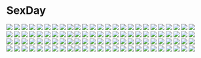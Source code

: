 # SexDay
![](https://konachan.com/jpeg/732ed4d0ca70c7dae7161fa034047fae/Konachan.com%20-%20137336%20game_cg%20noel_brown%20otome-tachi_no_senjou.jpg)
![](https://konachan.com/jpeg/46393a8574f79a3a92bd15b486044495/Konachan.com%20-%20226968%20animal%20cake%20candy%20chocolate%20flowers%20food%20fruit%20original%20rabbit%20rag.%20strawberry.jpg)
![](https://konachan.com/image/d796a61a2f6434aebbf4862890f22f58/Konachan.com%20-%20234925%20blush%20brown_eyes%20brown_hair%20building%20cherry_blossoms%20city%20dress%20flowers%20hat%20katou_megumi%20misaki_kurehito%20petals%20short_hair%20tree.jpg)
![](https://konachan.com/image/6342b44fcb1094f0cdb1b66e9ab4baa5/Konachan.com%20-%20164512%20gary_%28ib%29%20ib%20ib_%28ib%29%20maruki_%28punchiki%29%20mary_%28ib%29%20parody%20working%21%21.jpg)
![](https://konachan.com/image/2810488e4ef2bf8ee484dc3385e89e7d/Konachan.com%20-%2015597%20baldr_bullet_revellion%20tagme.jpg)
![](https://konachan.com/jpeg/2c4ab288907c8396af1e9ae9c6c6249c/Konachan.com%20-%20192814%20ao_no_kanata_no_four_rhythm%20black_hair%20game_cg%20hat%20long_hair%20purple_eyes%20sprite%20suzumori%20tobisawa_misaki%20yuuki_itsuka.jpg)
![](https://konachan.com/image/ce584a17e87bb90709bf365789d1c97f/Konachan.com%20-%20191829%20animal_ears%20blue_eyes%20blush%20catgirl%20dengeki_hime%20hanasaki_work_spring%20logo%20red_hair%20saga_planets%20tagme_%28character%29%20tail%20thighhighs%20toranosuke.jpg)
![](https://konachan.com/image/f676355f3f7ce2f9fcf3036a2ef3b7d0/Konachan.com%20-%20187985%20anthropomorphism%20kantai_collection%20morino_hon%20nagato_%28kancolle%29%20watermark.jpg)
![](https://konachan.com/image/75fd926e0e8ebd54775b9a432b82ffbb/Konachan.com%20-%20105214%20ass%20original%20school_swimsuit%20see_through%20swimsuit%20taka_tony%20thighhighs%20twintails.jpg)
![](https://konachan.com/jpeg/4fb4cc8cae64a2a4faec0ecfcbfa768c/Konachan.com%20-%2034250%20animal_ears%20catgirl%20fingering%20masturbation%20panties%20sea_lounge_garden%20stockings%20tomoya_kankurou%20uncensored%20underwear.jpg)
![](https://konachan.com/image/5a3e1aa5ee53bc65c8222e6c2baaa98b/Konachan.com%20-%2013675%202000%2095%2098%20anthropomorphism%20ce%20me%20nt%20os-tan%20tagme%20windows%20xp.jpg)
![](https://konachan.com/jpeg/439a5dedff325f4edf732698865fde09/Konachan.com%20-%20175559%20119%20black_hair%20blonde_hair%20blue_eyes%20brown_eyes%20brown_hair%20dress%20gloves%20green_eyes%20idolmaster%20kamiya_nao%20long_hair%20shibuya_rin%20thighhighs%20white_hair.jpg)
![](https://konachan.com/image/cad2828fe095c20ad163cf6c466447be/Konachan.com%20-%20127484%20blue_eyes%20nukou%20original%20red_hair%20valentine.jpg)
![](https://konachan.com/jpeg/333497202e22bdd13a6e970623c40119/Konachan.com%20-%20296322%20abigail_williams_%28fate_grand_order%29%20aya_shobon%20fate_grand_order%20fate_%28series%29.jpg)
![](https://konachan.com/image/3a5bd963c174737a7e29d9eccd96aea3/Konachan.com%20-%2032166%20all_male%20blood%20brown_hair%20code_geass%20gloves%20green_eyes%20kururugi_suzaku%20male%20moon.jpg)
![](https://konachan.com/jpeg/1b57f2d932dfbf13b8cb59ae3dcb6397/Konachan.com%20-%20151735%20game_cg%20leki_vestoria_floria%20ryuuyoku_no_melodia%20tenmaso%20whirlpool.jpg)
![](https://konachan.com/jpeg/d60f4e4d95208bc1a0d24434c2b1d245/Konachan.com%20-%20128451%20azuma_yoru%20bed%20breasts%20game_cg%20hatsuyuki_sakura%20navel%20nipples%20panties%20pink_hair%20saga_planets%20spread_legs%20tears%20toranosuke%20underwear.jpg)
![](https://konachan.com/image/4a987797a2667a9ff55126922dc5fc3d/Konachan.com%20-%20108260%20black_hair%20close%20gumi%20short_hair%20vocaloid%20white.jpg)
![](https://konachan.com/jpeg/fc5a79e159726bbeb82dd1ab13c4448b/Konachan.com%20-%20236456%20ass%20bakemonogatari%20bandage%20black_hair%20blush%20breasts%20brown_eyes%20kanbaru_suruga%20long_hair%20no_bra%20piro_%28artist%29%20shorts%20third-party_edit%20underboob%20white.jpg)
![](https://konachan.com/jpeg/8d7e7489278285fb52d8894dd7e401e1/Konachan.com%20-%20168209%20bed%20blue_eyes%20breasts%20censored%20cinematograph%20cum%20game_cg%20nipples%20oosaki_shinya%20penis%20pussy%20red_hair%20sex%20short_hair%20spread_legs%20thighhighs%20wet.jpg)
![](https://konachan.com/image/a010e14b0ef1e482dc172d91c2b0cde1/Konachan.com%20-%2051048%20akiyama_mio%20k-on%21%20nakano_azusa.jpg)
![](https://konachan.com/image/2fec13c9ac03f03804682f672f9dd596/Konachan.com%20-%20100000%20blush%20cat_food_%28vocaloid%29%20fang%20green_hair%20hatsune_miku%20tail%20thighhighs%20vocaloid%20yellow_eyes.jpg)
![](https://konachan.com/image/f66ffaf17c4bb5f4fa597ca4c75f9a19/Konachan.com%20-%2059280%20anthropomorphism%20black_hair%20brown_eyes%20gia%20gun%20original%20panties%20twintails%20underwear%20weapon%20white.jpg)
![](https://konachan.com/image/a0388a789333562e442e8089ce7a0eec/Konachan.com%20-%2035019%20cherry_blossoms%20flowers%20galge.com%20ginichi%20logo%20nude%20onsen%20petals%20tagme%20water.jpg)
![](https://konachan.com/image/4d608e7f01936f7619389abe819b4274/Konachan.com%20-%20160600%202girls%20animal_ears%20flowers%20hat%20hijiri_byakuren%20long_hair%20sesield%20touhou%20toyosatomimi_no_miko%20white.jpg)
![](https://konachan.com/image/b0fc1dc4412d620b3a987fda3e0bbca6/Konachan.com%20-%2045886%20furude_rika%20hanyuu%20higurashi_no_naku_koro_ni%20houjou_satoko%20inugami_kira%20ryuuguu_rena%20sonozaki_mion%20sonozaki_shion.jpg)
![](https://konachan.com/jpeg/855db64937441d6d70c09a83e3d4367a/Konachan.com%20-%20106676%20bikini_top%20black_hair%20black_rock_shooter%20breasts%20cleavage%20gloves%20huke%20irino_saya%20long_hair%20red_eyes.jpg)
![](https://konachan.com/image/6390fc0fee80c567220c619e2f3e2c78/Konachan.com%20-%20221728%20animal%20bangqiao_yan%20bird%20clouds%20fish%20original%20polychromatic%20sky.jpg)
![](https://konachan.com/image/44da12eb9eff0116126109e54079a303/Konachan.com%20-%20135541%20dress%20dualscreen%20elbow_gloves%20flowers%20gloves%20gray_hair%20guitar%20hatsune_miku%20instrument%20mujun_%28zipper%29%20red_eyes%20vocaloid%20yellow_eyes.jpg)
![](https://konachan.com/jpeg/c217f39d1e4814e226041809a2e56468/Konachan.com%20-%20229258%20bikini_top%20black_hood%20boots%20breasts%20cross%20gloves%20goggles%20gun%20hat%20hoodie%20kamezaemon%20navel%20necklace%20original%20watermark%20weapon%20wink.jpg)
![](https://konachan.com/jpeg/c0f037d57639c7224ea84f632c118250/Konachan.com%20-%20239486%20animal%20animal_ears%20bird%20blush%20clouds%20cropped%20feathers%20garter_belt%20gray_hair%20green_eyes%20kazenokaze%20long_hair%20navel%20sistine_fibel%20skirt%20sky.jpg)
![](https://konachan.com/image/1c700303cf9fbf5f9426293aec7d8086/Konachan.com%20-%2070153%20blush%20meiko%20red_eyes%20red_hair%20short_hair%20skirt%20vocaloid%20zoom_layer.jpg)
![](https://konachan.com/image/4b29340f68fbc63f1bb60caff8a93ee8/Konachan.com%20-%2015396%20aliasing%20hidamari_sketch%20miyako%20ume_aoki%20yuno.jpg)
![](https://konachan.com/image/1b4915fc5a6dcd52ef65c846e796a7b6/Konachan.com%20-%2025459%20eureka%20eureka_seven%20orange%20renton_thurston.jpeg)
![](https://konachan.com/image/b30178fa3b739eb25267d45a8b493bd3/Konachan.com%20-%20217352%20ass%20blush%20calendar_girl%20kisaragi_alice%20long_hair%20original%20over_drive%20pink_eyes%20pink_hair%20swimsuit%20wave_ride%20white.jpg)
![](https://konachan.com/image/fa2a05edf0f5de7a7626ff838d7e8209/Konachan.com%20-%2020046%20ikkitousen%20sonsaku_hakufu.jpg)
![](https://konachan.com/image/0dec350c864d336626f710659262e721/Konachan.com%20-%2062936%20bakemonogatari%20monogatari_%28series%29%20school_swimsuit%20sengoku_nadeko%20swimsuit.jpg)
![](https://konachan.com/jpeg/4c692843f65a8e31e763c8d7d941aa76/Konachan.com%20-%20211752%20aliasing%20alraune_%28p%26d%29%20blush%20camera%20flowers%20forest%20green_hair%20long_hair%20piza_rokumai%20puzzle_%26_dragons%20tree%20twintails.jpg)
![](https://konachan.com/image/2c0eceace63e8de484212cdb039d103c/Konachan.com%20-%2060184%20akiyama_mio%20itou_noiji%20k-on%21%20signed%20watermark.jpg)
![](https://konachan.com/jpeg/c95a99c9e3606d75dea423cf7be614a4/Konachan.com%20-%2020055%20nagasarete_airantou%20tonkatsu%20touhouin_ikuto.jpg)
![](https://konachan.com/image/65fe0b1c7c675300932a135c3156ee9f/Konachan.com%20-%2026319%20fruits_basket%20honda_tohru%20sohma_kisa.jpg)
![](https://konachan.com/image/01ef243cc8e9c267b6ed471e2bc90443/Konachan.com%20-%20158877%20animal_ears%20black_hair%20blue_eyes%20blush%20bow%20catgirl%20gloves%20maid%20megami%20panties%20scan%20short_hair%20stockings%20striped_panties%20tail%20thighhighs%20underwear.jpg)
![](https://konachan.com/image/690eb7258661a2649415f3b4d1d0a60c/Konachan.com%20-%20294590%20angel%20anthropomorphism%20barefoot%20black_hair%20blue_eyes%20blush%20bow%20braids%20breasts%20cleavage%20dress%20feathers%20no_bra%20short_hair%20signed%20white%20wings%20wristwear.jpg)
![](https://konachan.com/image/4118240683471633ceafd4ed1d0bf4f0/Konachan.com%20-%20123270%20black_hair%20bondage%20bra%20breasts%20censored%20cleavage%20goggles%20harem%20kneehighs%20male%20navel%20open_shirt%20panties%20pussy%20same%20skirt%20tree%20underwear%20upskirt.jpg)
![](https://konachan.com/image/e906b091b838a3f0d8cd17011a4309bf/Konachan.com%20-%2042916%20blonde_hair%20blue_hair%20clouds%20doll%20group%20hug%20kamiya_tomoe%20long_hair%20panties%20purple_hair%20ribbons%20short_hair%20sky%20thighhighs%20touhou%20underwear%20witch.jpg)
![](https://konachan.com/jpeg/9c56ddad5ad47b726c9a8af4a34c0f3c/Konachan.com%20-%20259538%20animal%20animal_ears%20brown_hair%20building%20catgirl%20city%20fan%20fang%20festival%20flowers%20fuji_choko%20original%20red_eyes%20scan%20short_hair%20tail%20thighhighs.jpg)
![](https://konachan.com/image/b7a5e4f4cfddf56aae57db01ba187d42/Konachan.com%20-%2031517%20blue_eyes%20blush%20favorite%20game_cg%20gray_hair%20happy_margaret%21%20kokonoka%20long_hair%20rindou_saki%20twintails.jpg)
![](https://konachan.com/jpeg/3649a3ddfa30982a76e5c6b4a4862323/Konachan.com%20-%20168004%20bow%20chikotam%20choker%20dengeki_moeoh%20dress%20elbow_gloves%20gloves%20long_hair%20moon%20original%20petals%20pink_hair%20red_eyes%20ribbons.jpg)
![](https://konachan.com/image/4ba1e03d025346f5949295c2962dcd6e/Konachan.com%20-%20109119%20akiyama_mio%20black_eyes%20black_hair%20headphones%20kneehighs%20k-on%21%20long_hair%20pink%20school_uniform%20skirt.jpg)
![](https://konachan.com/image/5aed2287c30e19be7105e67e5a7e464c/Konachan.com%20-%20206411%20agekichi%20aqua_eyes%20blonde_hair%20bow%20cape%20dress%20gloves%20gray_hair%20green_eyes%20hat%20long_hair%20mage%20magic%20male%20original%20thighhighs%20wand%20witch_hat.jpg)
![](https://konachan.com/jpeg/49e2a68e96ec435ba95806a3dcde5797/Konachan.com%20-%20260272%20blush%20breast_hold%20breasts%20brown_eyes%20brown_hair%20navel%20n.g.%20nipples%20pussy%20short_hair%20third-party_edit%20uncensored%20wet%20white.jpg)
![](https://konachan.com/image/f2d92146107a2dfa8778883e2e05a443/Konachan.com%20-%208416%20drink%20houmitsu%20japanese_clothes%20miko.jpg)
![](https://konachan.com/jpeg/908bc3ad72c84fcda78a04ff6497a9b1/Konachan.com%20-%20203969%20blue_hair%20motomiya_mitsuki%20red_eyes%20remilia_scarlet%20short_hair%20touhou%20vampire%20wings.jpg)
![](https://konachan.com/jpeg/4f1710b35c797c749122a53fcd6dfae4/Konachan.com%20-%2051178%20close%20japanese_clothes%20kimono%20tengen_toppa_gurren_lagann%20vector%20yoko_littner.jpg)
![](https://konachan.com/image/0835ceb4716264d586e9cab9cf77db7c/Konachan.com%20-%20107958%20black_hair%20blue_eyes%20clouds%20hat%20hika_%28hikara%29%20original%20school_uniform%20short_hair%20skirt%20tie.jpg)
![](https://konachan.com/image/c7e79ac94fa145e43a68fd487b8c112c/Konachan.com%20-%20100129%20gray_hair%20katana%20konpaku_youmu%20monochrome%20sword%20touhou%20weapon.jpg)
![](https://konachan.com/image/f3de0eae85be9003e04e946816391141/Konachan.com%20-%2032144%20ribbons%20touka_gettan.jpg)
![](https://konachan.com/jpeg/02a132b415cfd3d9e8612fd01fcbbed2/Konachan.com%20-%20260446%20anus%20armor%20ass%20black_hair%20blue_eyes%20gloves%20kill_la_kill%20kiryuin_satsuki%20long_hair%20pussy%20spread_pussy%20tagme_%28artist%29%20third-party_edit%20uncensored.jpg)
![](https://konachan.com/image/19469fc10e2481351b5552e2a0b81e38/Konachan.com%20-%2086880%20izumi_sai%20katana%20sword%20tail%20weapon.jpg)
![](https://konachan.com/jpeg/305b5836923fabb5c55ce457289b094d/Konachan.com%20-%20247906%20aqua_eyes%20bow%20breasts%20cleavage%20dress%20elbow_gloves%20flowers%20gloves%20gray_hair%20headdress%20nagiha_kuten%20short_hair%20tiara%20twintails%20wedding_attire.jpg)
![](https://konachan.com/jpeg/5f7c1a41b4ba9a9407888b4e5f52402f/Konachan.com%20-%20304822%20barefoot%20gag%20japanese_clothes%20kamado_nezuko%20kimetsu_no_yaiba%20kimono%20loli%20menggongfang%20sleeping%20watermark.jpg)
![](https://konachan.com/jpeg/9158640f1c531db8f996407f73914366/Konachan.com%20-%20282378%20aldo_%28another_eden%29%20all_male%20animal%20another_eden%20armor%20cat%20male%20moku_%28gnak5442%29.jpg)
![](https://konachan.com/image/2b7e402d51ca2e7c4f885b827a2f3294/Konachan.com%20-%2036582%20tagme_%28character%29%20yotsubato%21.jpg)
![](https://konachan.com/jpeg/bfd24b7d66b17ed4c1b41919fdf3906b/Konachan.com%20-%20292234%20atdan%20blonde_hair%20dress%20forest%20gloves%20instrument%20long_hair%20pink_eyes%20shian_%28synthv%29%20signed%20synthesizer_v%20thighhighs%20tree%20twintails%20zettai_ryouiki.jpg)
![](https://konachan.com/image/94600d0f242a1f1731c5f3433635e564/Konachan.com%20-%2084218%20blonde_hair%20blue_eyes%20breasts%20cameltoe%20glasses%20long_hair%20massan%20nipples%20no_bra%20open_shirt%20original%20panties%20pantyhose%20underwear.jpg)
![](https://konachan.com/jpeg/74b4f8ed3cca18b18a99d515def7186f/Konachan.com%20-%20283946%20animal_ears%20brown_hair%20fast-runner-2024%20raphtalia%20red_eyes%20tate_no_yuusha_no_nariagari%20thighhighs%20underwear%20watermark.jpg)
![](https://konachan.com/jpeg/32cb8a4e1f3fe6f8af19e802d413a557/Konachan.com%20-%20183966%202girls%20bikini%20black_hair%20blonde_hair%20blue_eyes%20blush%20breasts%20christa_renz%20cleavage%20erect_nipples%20open_shirt%20ribbons%20swimsuit%20yellow_eyes.jpg)
![](https://konachan.com/jpeg/40249389a0848b9cf7221afb8f9a9f71/Konachan.com%20-%20136699%20game_cg%20kagurazaka_koneko%20kamigakari_cross_heart%21%20nanasaki_anzu%20shiosaki_hijiri%20towel%20windmill_%28company%29.jpg)
![](https://konachan.com/jpeg/65d452eab3cf480e1fef7b6d93e79eaa/Konachan.com%20-%20245815%20a1c%20blush%20bow%20brown_eyes%20brown_hair%20censored%20game_cg%20headphones%20long_hair%20male%20navel%20nipples%20no_bra%20open_shirt%20panties%20ponytail%20shirt%20underwear%20yuncha.jpg)
![](https://konachan.com/image/929725cd7d77d6510d88874795109360/Konachan.com%20-%2033255%20tagme.jpg)
![](https://konachan.com/image/50f8f837fe060a9fbf6a51a2bd32e209/Konachan.com%20-%20241796%20blue_eyes%20blue_hair%20chinese_clothes%20chinese_dress%20hatsune_miku%20ryu_shou%20scenic%20signed%20twintails%20umbrella%20vocaloid%20wristwear.jpg)
![](https://konachan.com/image/01e9473912e8bbe075c35ba9468a79a5/Konachan.com%20-%20247006%20anthropomorphism%20bra%20breasts%20collar%20girls_frontline%20gloves%20long_hair%20navel%20orange_eyes%20panties%20petals%20pink_hair%20shennai_misha%20underwear.jpg)
![](https://konachan.com/image/86b1571a60b531591a5b19529b63f701/Konachan.com%20-%20221197%20brown_hair%20gemi%20kneehighs%20original%20school_uniform%20short_hair.jpg)
![](https://konachan.com/image/64c1336b0b6a29ce3d16ce33cbb21b8f/Konachan.com%20-%20109692%20bikini%20blue_eyes%20blue_hair%20hat%20original%20swimsuit%20water.jpg)
![](https://konachan.com/jpeg/d878b33d7da4f8f5e0eaccf07628cdee/Konachan.com%20-%20213476%20blue_hair%20gradient%20monster_musume_no_iru_nichijou%20papi%20short_hair%20tagme_%28artist%29%20wings.jpg)
![](https://konachan.com/image/51f012cb83deafafd0d63052b8592e33/Konachan.com%20-%20235795%20animal%20boots%20dog%20green_hair%20hikage%20puroteinhime%20senran_kagura%20short_hair%20thighhighs%20yellow_eyes.jpg)
![](https://konachan.com/jpeg/2e4dbae03befd6ea483f0e9b75badeb4/Konachan.com%20-%20276949%202girls%20animal_ears%20azur_lane%20barefoot%20black_hair%20breasts%20drink%20flowers%20foxgirl%20hug%20long_hair%20nude%20ponytail%20sake%20waifu2x%20xiao_yao_xiong%20yellow_eyes.jpg)
![](https://konachan.com/jpeg/7457c812f87c93e87de1fdafc8f040f1/Konachan.com%20-%20208348%20anthropomorphism%20bandage%20brown_eyes%20brown_hair%20fan%20headband%20japanese_clothes%20jintsuu_%28kancolle%29%20kantai_collection%20long_hair%20petals%20sahuyaiya.jpg)
![](https://konachan.com/image/5f9adf6c8f3385ad770c5bb4c15b8aa4/Konachan.com%20-%20252733%20animal%20blue_eyes%20brown_hair%20chocobo%20eiko_carol%20final_fantasy%20final_fantasy_ix%20gloves%20hat%20long_hair%20navel%20ponytail%20purple_hair%20short_hair%20tail.jpg)
![](https://konachan.com/jpeg/8d0a1854cd310471482b3e8c8def5028/Konachan.com%20-%20238844%20bikini%20black_hair%20cameltoe%20clochette%20game_cg%20haruru_minamo_ni%21%20long_hair%20shintaro%20sky%20swimsuit%20yamagami_miori.jpg)
![](https://konachan.com/image/bcb72b4a2ee5c6424bae5ddaf48d1df0/Konachan.com%20-%2034107%20brown_eyes%20brown_hair%20logo%20loli%20long_hair%20narcissu%20sakura_setsumi%20skirt%20tagme_%28artist%29%20white.jpg)
![](https://konachan.com/jpeg/a73741ae8cb7456e1b1639ba16830d11/Konachan.com%20-%2032262%20kitsu_chiri%20polychromatic%20red%20sayonara_zetsubou_sensei.jpg)
![](https://konachan.com/jpeg/a6f719d9e04b73901d0d9a0097a29f60/Konachan.com%20-%20255257%20anus%20aoi_tori%20ass%20censored%20close%20game_cg%20kneehighs%20koku%20kurosaki_sayo%20navel%20nopan%20purple_software%20pussy.jpg)
![](https://konachan.com/jpeg/6915d20dfe9472d286ded501c5f1c3e4/Konachan.com%20-%20230093%20aliasing%20armor%20blonde_hair%20fate_grand_order%20fate_%28series%29%20gloves%20headdress%20ichijou_%28kr_neru0%29%20jeanne_d%27arc_alter%20short_hair%20thighhighs%20yellow_eyes.jpg)
![](https://konachan.com/image/40d4ca749b184f234365ebaae5964fbb/Konachan.com%20-%20268352%202girls%20blonde_hair%20blue_eyes%20blush%20breasts%20gloves%20green_eyes%20long_hair%20navel%20nipples%20pink_hair%20ponytail%20pussy%20sunglasses%20thighhighs%20uncensored.jpg)
![](https://konachan.com/jpeg/efd48ffc1623d414a94281a59232b5c5/Konachan.com%20-%20176257%20aixioo%20black_hair%20breasts%20long_hair%20navel%20nipples%20nude%20original%20pink_eyes%20ponytail%20pussy%20white.jpg)
![](https://konachan.com/image/f6075c3a64343ef9ee01e53872617367/Konachan.com%20-%20159501%20animal%20bird%20city%20original%20ruins%20senko_doki.jpg)
![](https://konachan.com/image/cee0287e7da4712c50d47ae1f53fbf13/Konachan.com%20-%20173863%20abo_%28hechouchou%29%20brown_hair%20flowers%20gloves%20hat%20japanese_clothes%20katana%20pointed_ears%20red_eyes%20shameimaru_aya%20short_hair%20sword%20touhou%20weapon.jpg)
![](https://konachan.com/image/2cdc99517f54cb480c7d4c958c316670/Konachan.com%20-%20239577%20all_male%20black_hair%20brown_eyes%20brown_hair%20katana%20kimono%20logo%20long_hair%20male%20miko%20nurse%20orange_eyes%20original%20ponytail%20short_hair%20sword%20weapon.jpg)
![](https://konachan.com/image/69cac0ed76ea1488ebae85be914454ea/Konachan.com%20-%20134493%20alexander_%28twin_angel%29%20black_hair%20gloves%20green_hair%20kouzu_shou%20loli%20lolita_fashion%20long_hair%20male%20pink_eyes%20salome_%28twin_angel%29.jpg)
![](https://konachan.com/image/c14ffa283b880fd71bdd14178bd95a44/Konachan.com%20-%20191125%20brown_eyes%20brown_hair%20dress%20headband%20long_hair%20mconch%20original.jpg)
![](https://konachan.com/image/713fa1e87f723b593864d9dfd554824d/Konachan.com%20-%20125256%20animal_ears%20blonde_hair%20car%20foxgirl%20hat%20hayate-s%20multiple_tails%20short_hair%20tail%20touhou%20yakumo_ran.jpg)
![](https://konachan.com/jpeg/59be83d478b3c0106921b5f5440a4a2b/Konachan.com%20-%20135638%20blue_hair%20bodysuit%20breasts%20fang%20group%20long_hair%20male%20meta%20necklace%20nipples%20nude%20onsen%20pink_hair%20scan%20shorts%20skirt%20sphere%20swimsuit%20twintails%20water.jpg)
![](https://konachan.com/jpeg/33e8391899e945e0d43b0e2b5032812a/Konachan.com%20-%20165646%20aqua_hair%20breasts%20green_hair%20gumi%20hatsune_miku%20long_hair%20purple_eyes%20short_hair%20third-party_edit%20vocaloid%20wokada.jpg)
![](https://konachan.com/image/8dca4cb427ce913cec0da564e10fd012/Konachan.com%20-%2081658%20kagamine_rin%20vocaloid.jpg)
![](https://konachan.com/image/0c29a9fccd65123f87e4262255d53efd/Konachan.com%20-%2050706%20close%20fujisaki_hikari%20remilia_scarlet%20touhou%20vampire.jpg)
![](https://konachan.com/image/aa80c5ae8ad8ec80c9756ec4e052aa9a/Konachan.com%20-%205182%20saigyouji_yuyuko%20touhou.jpg)
![](https://konachan.com/jpeg/218e7fa3f74eff327b66cd32c1c2fba6/Konachan.com%20-%20277627%202girls%20asou_fumi%20baseson%20blush%20breasts%20brown_eyes%20brown_hair%20game_cg%20kimihane%20long_hair%20mtu%20nipples%20pantyhose%20skirt%20skirt_lift%20twintails%20yuri.jpg)
![](https://konachan.com/jpeg/15baebf57d37da87c2ceecdf9276ece6/Konachan.com%20-%20279789%20adam700403%20barefoot%20bikini%20blonde_hair%20fate_grand_order%20fate_%28series%29%20flowers%20navel%20nero_claudius_%28fate%29%20swimsuit%20twintails.jpg)
![](https://konachan.com/jpeg/756c87fada4c3d3c1cfc42fc1b4ccef8/Konachan.com%20-%20224476%20black_hair%20breasts%20cleavage%20game_cg%20green_eyes%20headband%20hitachi_mako%20japanese_clothes%20knife%20muririn%20ninja%20ribbons%20scarf%20senren_banka%20weapon%20yuzusoft.jpg)
